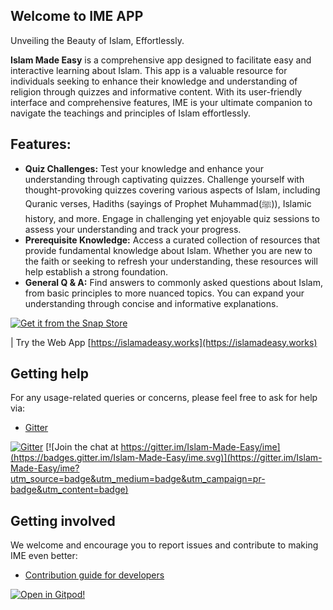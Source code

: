## Welcome to IME APP

Unveiling the Beauty of Islam, Effortlessly.

**Islam Made Easy** is a comprehensive app designed to facilitate easy and interactive learning about Islam. This app is a valuable resource for individuals seeking to enhance their knowledge and understanding of religion through quizzes and informative content. With its user-friendly interface and comprehensive features, IME is your ultimate companion to navigate the teachings and principles of Islam effortlessly.

## **Features:**
* **Quiz Challenges:** Test your knowledge and enhance your understanding through captivating quizzes. Challenge yourself with thought-provoking quizzes covering various aspects of Islam, including Quranic verses, Hadiths (sayings of Prophet Muhammad(ﷺ)), Islamic history, and more. Engage in challenging yet enjoyable quiz sessions to assess your understanding and track your progress.
* **Prerequisite Knowledge:** Access a curated collection of resources that provide fundamental knowledge about Islam. Whether you are new to the faith or seeking to refresh your understanding, these resources will help establish a strong foundation.
* **General Q & A:** Find answers to commonly asked questions about Islam, from basic principles to more nuanced topics. You can expand your understanding through concise and informative explanations.


[![Get it from the Snap Store](https://snapcraft.io/static/images/badges/en/snap-store-black.svg)](https://snapcraft.io/islam-made-easy)

| Try the Web App [https://islamadeasy.works](https://islamadeasy.works)

<!--- | [Get the Pre-release APK version](https://github.com/Islam-Made-Easy/Islam-Made-Easy/releases) --->


## Getting help

For any usage-related queries or concerns, please feel free to ask for help via:

* [Gitter](https://gitter.im/orgs/Islam-Made-Easy/rooms)

[![Gitter](https://badges.gitter.im/Islam-Made-Easy/community.svg)](https://gitter.im/Islam-Made-Easy/community?utm_source=badge&utm_medium=badge&utm_campaign=pr-badge) [![Join the chat at https://gitter.im/Islam-Made-Easy/ime](https://badges.gitter.im/Islam-Made-Easy/ime.svg)](https://gitter.im/Islam-Made-Easy/ime?utm_source=badge&utm_medium=badge&utm_campaign=pr-badge&utm_content=badge)


## Getting involved

We welcome and encourage you to report issues and contribute to making IME even better:

* [Contribution guide for developers](https://github.com/Islam-Made-Easy/developer-center/wiki)

[![Open in Gitpod!](https://gitpod.io/button/open-in-gitpod.svg)](https://gitpod.io/#https://github.com/Islam-Made-Easy/islam_made_easy)
